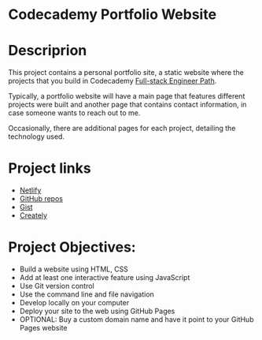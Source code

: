 # Codecademy Portfolio Website
# Descriprion
This project contains a personal portfolio site, a static website where the projects that you build in Codecademy [Full-stack Engineer Path](https://www.codecademy.com/career-journey/full-stack-engineer). 

Typically, a portfolio website will have a main page that features different projects were built and another page that contains contact information, in case someone wants to reach out to me. 

Occasionally, there are additional pages for each project, detailing the technology used.
# Project links
* [Netlify](https://app.netlify.com/signup/start)
* [GitHub repos](https://github.com/PetroKabina?tab=repositories)
* [Gist](https://gist.github.com/PetroKabina)
* [Creately](https://app.creately.com/d/VauS7vMUZ9x/edit)
# Project Objectives:
* Build a website using HTML, CSS
* Add at least one interactive feature using JavaScript
* Use Git version control
* Use the command line and file navigation
* Develop locally on your computer
* Deploy your site to the web using GitHub Pages
* OPTIONAL: Buy a custom domain name and have it point to your GitHub Pages website 
